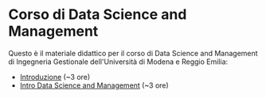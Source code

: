 # Corso di Data Science and Management

Questo è il materiale didattico per il corso di Data Science and Management di Ingegneria Gestionale dell'Università di Modena e Reggio Emilia:

* [Introduzione](./SLIDES/00%20-%20Introduction.pdf) (~3 ore)
* [Intro Data Science and Management](./SLIDES/01%20–%20Data%20Science%20and%20Management.pdf) (~3 ore)

